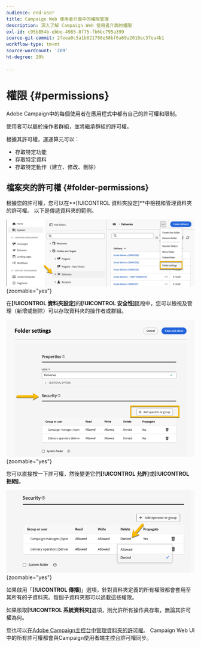 ```yaml
---
audience: end-user
title: Campaign Web 使用者介面中的權限管理
description: 深入了解 Campaign Web 使用者介面的權限
exl-id: c95b854b-ebbe-4985-8f75-fb6bc795a399
source-git-commit: 2feea0c5a1b021786e58bf6a69a2018ec37ea4b1
workflow-type: tm+mt
source-wordcount: '209'
ht-degree: 20%

---
```



# 權限 {#permissions}

Adobe Campaign中的每個使用者在應用程式中都有自己的許可權和限制。

使用者可以屬於操作者群組，並將繼承群組的許可權。

根據其許可權，運運算元可以：

* 存取特定功能
* 存取特定資料
* 存取特定動作（建立、修改、刪除）

## 檔案夾的許可權 {#folder-permissions}

根據您的許可權，您可以在&#x200B;**[!UICONTROL 資料夾設定]**中檢視和管理資料夾的許可權。
以下是傳遞資料夾的範例。

![](assets/folder_settings.png){zoomable="yes"}

在&#x200B;**[!UICONTROL 資料夾設定]**&#x200B;的&#x200B;**[!UICONTROL 安全性]**&#x200B;區段中，您可以檢視及管理（新增或刪除）可以存取資料夾的操作者或群組。

![](assets/folder_security.png){zoomable="yes"}

您可以直接按一下許可權，然後變更它們&#x200B;**[!UICONTROL 允許]**&#x200B;或&#x200B;**[!UICONTROL 拒絕]**。

![](assets/folder_security_denied.png){zoomable="yes"}

如果啟用「**[!UICONTROL 傳播]**」選項，針對資料夾定義的所有權限都會套用至其所有的子資料夾。每個子資料夾都可以過載這些權限。

如果核取&#x200B;**[!UICONTROL 系統資料夾]**&#x200B;選項，則允許所有操作員存取，無論其許可權為何。

您也可以[在Adobe Campaign主控台中管理資料夾的許可權](https://experienceleague.adobe.com/en/docs/campaign/campaign-v8/admin/permissions/folder-permissions)。
Campaign Web UI中的所有許可權都會與Campaign使用者端主控台許可權同步。
